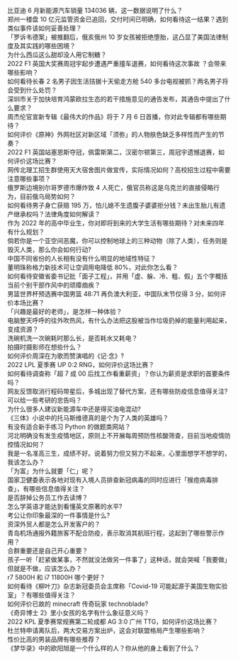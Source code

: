 比亚迪 6 月新能源汽车销量 134036 辆，这一数据说明了什么？  
郑州一楼盘 10 亿元监管资金已追回，交付时间已明确，如何看待这一结果？遇到类似事件该如何妥善处理？  
「罗诉韦德案」被推翻后，俄亥俄州 10 岁女孩被拒绝堕胎，这凸显了美国法律制度及其实践的哪些困境？  
为什么西瓜这么甜却没人用它制糖？  
2022 F1 英国大奖赛周冠宇起步遭遇严重撞车退赛，如何看待这次事故 ？会带来哪些影响？  
如何看待长春 2 名男子因生活拮据十天偷走方舱 540 多台电视被抓？两名男子将会受到什么处罚？  
深圳市关于加快培育鸿蒙欧拉生态的若干措施意见的通告发布，其通告中提出了什么要求？  
周杰伦官宣新专辑《最伟大的作品》将于 7 月 6 日首播，你对此专辑都有哪些期待？  
如何评价《原神》外网社区对新区域「须弥」的人物肤色缺乏多样性而产生的节奏？  
2022 F1 英国站塞恩斯夺冠，佩雷斯第二，汉密尔顿第三，周冠宇遗憾退赛，如何评价这场比赛？  
网传北理工招生群使用天大宿舍图片做宣传，实际情况如何？高校招生过程中需要注意哪些事项？  
俄罗斯边境别尔哥罗德市爆炸致 4 人死亡，俄官员称这是乌克兰的直接侵略行为，目前俄乌局势如何？  
如何看待男子身亡获赔 195 万，怕儿媳不生遗腹子婆婆拒分钱？未出生胎儿有遗产继承权吗？法律角度如何解读？  
作为 2022 年的高中毕业生，你对即将到来的大学生活有哪些期待？对未来四年有什么规划？  
倘若你是一个亚空间恶魔，你可以控制地球上的三种动物（除了人类），任务则是毁灭人类，那么你会如何行动?  
中国不同省份的人长相有没有什么明显的地域性特征？  
董明珠称格力新技术可让空调用电降低 80%，对此你怎么看？  
如何看待安徽省委书记批「面子工程」，并用「虚、躲、冷、粗、假」五个字概括当前个别干部作风中的顽瘴痼疾？  
男篮世界杯预选赛中国男篮 48:71 再负澳大利亚，中国队末节仅得 3 分，如何评价本场比赛？  
「兴趣是最好的老师」，是怎样一种体验？  
电脑整天呼呼的往外吹热风，有什么办法把这股被当作垃圾扔掉的能量利用起来，变成资源？  
洗碗机洗一次碗耗时那么长，是否耗水又耗电？  
拍摄时摄影师在想些什么？  
如何评价周深在为歌而赞演唱的《记·念》?  
2022 LPL 夏季赛 UP 0:2 RNG，如何评价这场比赛？  
如何看待调查称「超 7 成 00 后找工作看重薪资」？你认为薪资是求职的首要条件吗？  
网友反馈取消行程码带星后，多城出现了替代方案，还有哪些防疫信息值得关注?  
可以给一些考研的忠告吗？  
为什么很多人建议新能源车中还是得买油电混动?  
《三体》小说中的托马斯维德真的是个为了人类的英雄吗？  
有没有适合新手练习 Python 的做题类网站？  
河北明确没有发生疫情地区，原则上不开展每周预防性核酸筛查，目前当地疫情防控情况如何？  
我是一名准高三生，成绩不好。说着努力但又努力不起来，心里面想学不想学的，我该怎么办？  
「为富」为什么就要「仁」呢？  
国家卫健委表示各地对现有入境人员排查新冠病毒的同时应进行「猴痘病毒排查」，有哪些信息值得关注？  
是否辞掉公务员工作去读博？  
怎么学英语才能达到看懂英文原著的水平?  
考公让你印象最深的一件事情是什么?  
资深外贸人都是怎么开发客户的？  
青岛机场通报外籍旅客不配合防疫，表示取消其航班行程，这起到了哪些警示作用？  
合群重要还是自己开心重要？  
孩子一听「赶紧做某事，不然就没法做另一件事了」这种话，就会哭喊「我要做」但就是不做，应该怎么办？  
r7 5800H 和 i7 11800H 哪个更好？  
如何看待《柳叶刀》杂志新冠委员会主席称「Covid-19 可能起源于美国生物实验室」？有哪些值得关注？  
如何评价已故的 minecraft 传奇玩家 technoblade?  
《奇异博士 2》里小女孩的名字有什么象征意义吗？  
2022 KPL 夏季赛常规赛第二轮成都 AG 3:0 广州 TTG，如何评价这场比赛？  
杜兰特申请离队后，两大交易方案出炉，这会对联盟格局产生哪些影响？  
性价比高的男装品牌有哪些推荐？  
《梦华录》中的欧阳旭是一个什么样的人？你从他的身上看到了什么？  
